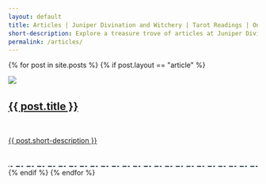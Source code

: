 ```yaml
---
layout: default
title: Articles | Juniper Divination and Witchery | Tarot Readings | Online Tarot Card Reading
short-description: Explore a treasure trove of articles at Juniper Divination, where mystical wisdom meets modern living. Uncover the secrets of tarot card meanings, explore diverse divination practices, and discover spiritual guidance for your journey.
permalink: /articles/
---
```


{% for post in site.posts %}
  {% if post.layout == "article" %}
  <article>
    <img src="/assets/img/article/{{post.img}}">
    <a href="{{ post.url }}">
    <h1>
      {{ post.title }}
    </h1>
    <br class="hide-on-mobile">
    <p class="no-padding-bottom">{{ post.short-description }}</p>
    </a>
  </article>
  <br>
  <img src="/assets/img/divider.svg">
  {% endif %}
{% endfor %}
